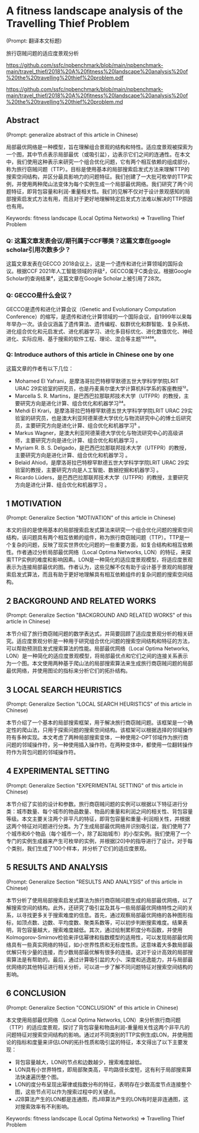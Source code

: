 # A fitness landscape analysis of the Travelling Thief Problem

(Prompt: 翻译本文标题)

旅行窃贼问题的适应度景观分析

https://github.com/ssfc/npbenchmark/blob/main/npbenchmark-main/travel_thief/2018%20A%20fitness%20landscape%20analysis%20of%20the%20travelling%20thief%20problem.pdf

https://github.com/ssfc/npbenchmark/blob/main/npbenchmark-main/travel_thief/2018%20A%20fitness%20landscape%20analysis%20of%20the%20travelling%20thief%20problem.md

## Abstract

(Prompt: generalize abstract of this article in Chinese)

局部最优网络是一种模型，旨在理解组合景观的结构和特性。适应度景观被探索为一个图，其中节点表示局部最优（或吸引盆），边表示它们之间的连通性。在本文中，我们使用这种表示来研究一个组合优化问题，它有两个相互依赖的组成部分，称为旅行窃贼问题（TTP）。目标是使用基本的局部搜索启发式方法来理解TTP的搜索空间结构，并区分最具影响力的问题特征。我们创建了一大批可枚举的TTP实例，并使用两种爬山法变体为每个实例生成一个局部最优网络。我们研究了两个问题特征，即背包容量和利润-重量相关性。我们的见解不仅对于设计景观感知的局部搜索启发式方法有用，而且对于更好地理解特定启发式方法难以解决的TTP原因也有用。

Keywords: fitness landscape (Local Optima Networks) => Travelling Thief Problem

### Q: 这篇文章发表会议/期刊属于CCF哪类？这篇文章在google scholar引用次数多少？

这篇文章发表在GECCO 2018会议上，这是一个遗传和进化计算领域的国际会议。根据CCF 2021年人工智能领域的评级²，GECCO属于C类会议。根据Google Scholar的查询结果⁴，这篇文章在Google Scholar上被引用了28次。

### Q: GECCO是什么会议？

GECCO是遗传和进化计算会议（Genetic and Evolutionary Computation Conference）的缩写，是遗传和进化计算领域的一个国际会议，自1999年以来每年举办一次。该会议涵盖了遗传算法、遗传编程、蚁群优化和群智能、复杂系统、进化组合优化和元启发式、进化机器学习、进化多目标优化、进化数值优化、神经进化、实际应用、基于搜索的软件工程、理论、混合等主题¹²³⁴⁵⁶。

### Q: Introduce authors of this article in Chinese one by one

这篇文章的作者有以下几位：

- Mohamed El Yafrani，是摩洛哥拉巴特穆罕默德五世大学科学学院LRIT URAC 29实验室的研究员，也是丹麦奥尔堡大学计算机科学系的客座教授¹²。
- Marcella S. R. Martins，是巴西巴拉那联邦技术大学（UTFPR）的教授，主要研究方向是进化计算、组合优化和机器学习³⁴。
- Mehdi El Krari，是摩洛哥拉巴特穆罕默德五世大学科学学院LRIT URAC 29实验室的研究员，也是澳大利亚阿德莱德大学优化与物流研究中心的博士后研究员，主要研究方向是进化计算、组合优化和机器学习⁵ 。
- Markus Wagner，是澳大利亚阿德莱德大学优化与物流研究中心的高级讲师，主要研究方向是进化计算、组合优化和机器学习 。
- Myriam R. B. S. Delgado，是巴西巴拉那联邦技术大学（UTFPR）的教授，主要研究方向是进化计算、组合优化和机器学习 。
- Belaïd Ahiod，是摩洛哥拉巴特穆罕默德五世大学科学学院LRIT URAC 29实验室的教授，主要研究方向是人工智能、数据挖掘和机器学习 。
- Ricardo Lüders，是巴西巴拉那联邦技术大学（UTFPR）的教授，主要研究方向是进化计算、组合优化和机器学习 。

## 1 MOTIVATION

(Prompt: Generalize Section "MOTIVATION" of this article in Chinese)

本文的目的是使用基本的局部搜索启发式算法来研究一个组合优化问题的搜索空间结构，该问题具有两个相互依赖的组件，称为旅行商窃贼问题（TTP）。TTP是一个复杂的问题，反映了现实世界优化问题的一些重要方面，如复合结构和相互依赖性。作者通过分析局部最优网络（Local Optima Networks, LON）的特征，来探索TTP实例的难度和影响因素。LON是一种简化的适应度景观模型，将适应度景观表示为连接局部最优的图。作者认为，这些见解不仅有助于设计基于景观的局部搜索启发式算法，而且有助于更好地理解具有相互依赖组件的复杂问题的搜索空间结构。

## 2 BACKGROUND AND RELATED WORKS

(Prompt: Generalize Section "BACKGROUND AND RELATED WORKS" of this article in Chinese)

本节介绍了旅行商窃贼问题的数学表达式，并简要回顾了适应度景观分析的相关研究。适应度景观分析是一种用于研究组合优化问题的搜索空间结构和特征的方法，可以帮助预测启发式搜索算法的性能。局部最优网络（Local Optima Networks, LON）是一种简化的适应度景观模型，将局部最优点和它们之间的连接关系表示为一个图。本文使用两种基于爬山法的局部搜索算法来生成旅行商窃贼问题的局部最优网络，并使用图论的指标来分析它们的拓扑结构。

## 3 LOCAL SEARCH HEURISTICS

(Prompt: Generalize Section "LOCAL SEARCH HEURISTICS" of this article in Chinese)

本节介绍了一个基本的局部搜索框架，用于解决旅行商窃贼问题。该框架是一个确定性的爬山法，只用于探索问题的搜索空间结构。该框架可以根据选择的邻域操作符有多种实现。本文考虑了两种局部搜索变体，一种使用2-OPT邻域作为旅行商问题的邻域操作符，另一种使用插入操作符。在两种变体中，都使用一位翻转操作符作为背包问题的邻域操作符。

## 4 EXPERIMENTAL SETTING

(Prompt: Generalize Section "EXPERIMENTAL SETTING" of this article in Chinese)

本节介绍了实验的设计和参数。旅行商窃贼问题的实例可以根据以下特征进行分类：城市数量、每个城市的物品数量、物品的重量和利润之间的相关性、背包容量等级。本文主要关注两个非平凡的特征，即背包容量和重量-利润相关性，并根据这两个特征对问题进行分类。为了生成局部最优网络并识别吸引盆，我们使用了7个城市和6个物品（每个城市一个，除了起始城市）的小型实例。我们使用了一个专门的实例生成器来产生可枚举的实例，并根据[20]中的指导进行了设计。对于每个类别，我们生成了100个样本，并分析了它们的适应度景观。

## 5 RESULTS AND ANALYSIS

(Prompt: Generalize Section "RESULTS AND ANALYSIS" of this article in Chinese)

本节分析了使用局部搜索启发式算法为旅行商窃贼问题生成的局部最优网络，以了解搜索空间的结构。此外，还研究了吸引盆及其与一些局部最优网络特性之间的关系，以寻找更多关于搜索难度的信息。首先，通过观察局部最优网络的各种图形指标，如顶点数、边数、平均度数、聚类系数等，可以初步判断搜索难度。结果表明，背包容量越大，搜索难度越低。其次，通过绘制累积度分布函数，并使用Kolmogorov-Smirnov检验来评估幂律和指数模型的适用性，可以发现局部最优网络具有一些真实网络的特征，如小世界性质和无标度性质。这意味着大多数局部最优解只有少量的连接，而少数局部最优解有很多的连接。这对于设计高效的局部搜索算法是有帮助的。最后，通过计算吸引盆的大小、深度和逃逸能力，并与局部最优网络的其他特征进行相关分析，可以进一步了解不同问题特征对搜索空间结构的影响。

## 6 CONCLUSION

(Prompt: Generalize Section "CONCLUSION" of this article in Chinese)

本文使用局部最优网络（Local Optima Networks, LON）来分析旅行商问题（TTP）的适应度景观，探讨了背包容量和物品利润-重量相关性这两个非平凡的问题特征对搜索空间结构的影响。通过对不同类别的TTP实例生成LON，并使用图论的指标和度量来评估LON的拓扑性质和吸引盆的特征，本文得出了以下主要发现：

- 背包容量越大，LON的节点和边数越少，搜索难度越低。
- LON具有小世界特性，即局部聚类高，平均路径长度短，这有利于局部搜索算法快速遍历整个图。
- LON的度分布呈现出幂律或指数分布的特征，表明存在少数高度节点连接整个图，这些节点可以作为搜索过程中的关键点。
- J2B算法产生的LON都是连通图，而JIB算法产生的LON有时是非连通图，这对搜索效率有不利影响。

Keywords: fitness landscape (Local Optima Networks) => Travelling Thief Problem